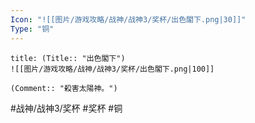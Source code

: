 ```yaml
---
Icon: "![[图片/游戏攻略/战神/战神3/奖杯/出色閣下.png|30]]"
Type: "铜"
---
```

```ad-common-bronze-trophy
title: (Title:: "出色閣下")
![[图片/游戏攻略/战神/战神3/奖杯/出色閣下.png|100]]

(Comment:: "殺害太陽神。")
```

#战神/战神3/奖杯 #奖杯 #铜
